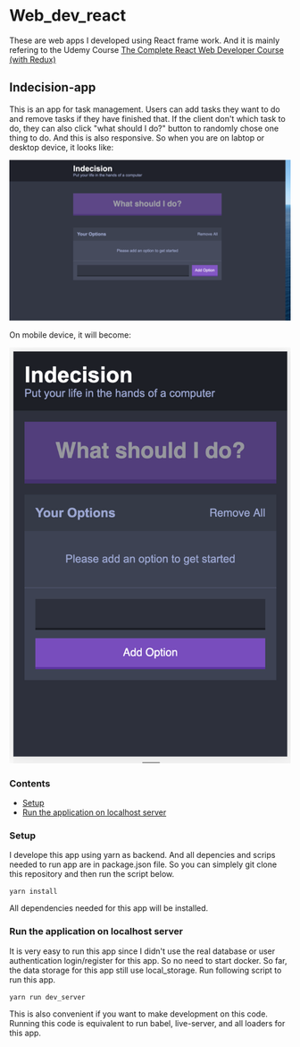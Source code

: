 # Web_dev_react

These are web apps I developed using React frame work. And it is mainly refering to the Udemy Course [The Complete React Web Developer Course (with Redux)](https://www.udemy.com/course/the-complete-react-js-redux-course-build-modern-web-apps/?utm_source=adwords&utm_medium=udemyads&utm_campaign=React_v.PROF_la.EN_cc.US_ti.7450&utm_content=deal4584&utm_term=_._ag_79286080766_._ad_436603255117_._kw__._de_c_._dm__._pl__._ti_dsa-774930031089_._li_9005779_._pd__._&matchtype=b&gclid=EAIaIQobChMI06a-yZj46QIVmYrICh1bbwPAEAAYASAAEgLEO_D_BwE)

## Indecision-app

This is an app for task management. Users can add tasks they want to do and remove tasks if they have finished that. If the client don't which task to do, they can also click "what should I do?" button to randomly chose one thing to do. And this is also responsive. So when you are on labtop or desktop device, it looks like:

![Indecision App on large device](IndecisionApp_large.png)

On mobile device, it will become:

![Indecision App on smal device](IndecisionApp_small.png)

### Contents
* [Setup](#Setup)
* [Run the application on localhost server](#Run-the-application-on-localhost-server)

### Setup

I develope this app using yarn as backend. And all depencies and scrips needed to run app are in package.json file. So you can simplely git clone this repository and then run the script below.

```
yarn install
```
All dependencies needed for this app will be installed.

### Run the application on localhost server

It is very easy to run this app since I didn't use the real database or user authentication login/register for this app. So no need to start docker. So far, the data storage for this app still use local_storage. Run following script to run this app.

```
yarn run dev_server
```

This is also convenient if you want to make development on this code. Running this code is equivalent to run babel, live-server, and all loaders for this app. 


